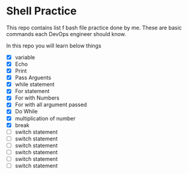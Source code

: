# Shell Practice

This repo contains list f bash file practice done by me. These are basic commands each DevOps engineer should know.

In this repo you will learn below things

- [x] variable
- [x] Echo
- [x] Print
- [x] Pass Arguents
- [x] while statement
- [x] For statement
- [x] For with Numbers
- [x] For with all argument passed
- [x] Do While
- [x] multiplication of number
- [x] break
- [ ] switch statement
- [ ] switch statement
- [ ] switch statement
- [ ] switch statement
- [ ] switch statement
- [ ] switch statement
